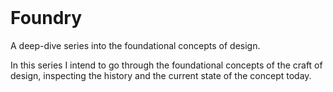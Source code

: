 <style>
	:root {
		/* --fg-foundry: #E3FEF7;
		--bg-foundry: #001d20ff;
		--border-foundry: #003c43; */
		--border-foundry: #3d3d3d;
	}

	body {
		background: var(--bg-gradient);
		color: var(--fg-gradient);
	}
	nav {
		background: var(--bg-gradient);
		color: var(--fg-gradient);
    	border-bottom: 1px solid var(--border-foundry);
	}
	nav a {
		color: var(--fg-gradient);
	}
	nav a:hover {
		color: var(--fg-gradient);
		text-decoration-color: var(--fg-gradient);
	}
	a {
		color: var(--fg-gradient);
	}
	a:hover {
		color: var(--fg-gradient);
		text-decoration-color: var(--fg-gradient);
	}
	nav button {
		color: var(--fg-gradient);
		border-color: var(--fg-gradient);
	}
	footer {
    	border-top: 1px solid var(--border-foundry);
	}
	.foundry-about {
		margin-top: 64px;
	}
</style>

<div class="foundry-about">

<series-heading>

# Foundry

</series-heading>

<bb-intro>

A deep-dive series into the foundational concepts of design. 

</bb-intro>

In this series I intend to go through the foundational concepts of the craft of design, inspecting the history and the current state of the concept today.

</div>

<div class="foundry-list-wrapper wide">
<!-- FOUNDRY-LIST -->
</div>
